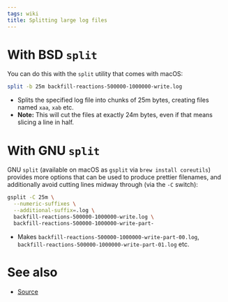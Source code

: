 ```yaml
---
tags: wiki
title: Splitting large log files
---
```


# With BSD `split`

You can do this with the `split` utility that comes with macOS:

```bash
split -b 25m backfill-reactions-500000-1000000-write.log
```

- Splits the specified log file into chunks of 25m bytes, creating files named `xaa`, `xab` etc.
- **Note:** This will cut the files at exactly 24m bytes, even if that means slicing a line in half.

# With GNU `split`

GNU `split` (available on macOS as `gsplit` via `brew install coreutils`) provides more options that can be used to produce prettier filenames, and additionally avoid cutting lines midway through (via the `-C` switch):

```bash
gsplit -C 25m \
  --numeric-suffixes \
  --additional-suffix=.log \
  backfill-reactions-500000-1000000-write.log \
  backfill-reactions-500000-1000000-write-part-
```

- Makes `backfill-reactions-500000-1000000-write-part-00.log`, `backfill-reactions-500000-1000000-write-part-01.log` etc.

# See also

- [Source](https://stackoverflow.com/questions/2016894/how-can-i-split-a-large-text-file-into-smaller-files-with-an-equal-number-of-lin)
